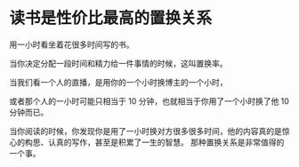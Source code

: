 # 读书是性价比最高的置换关系

用一小时看坐着花很多时间写的书。

当你决定分配一段时间和精力给一件事情的时候，这叫置换率。

当我们看一个人的直播，是用你的一个小时换博主的一个小时，

或者那个人的一小时可能只相当于 10 分钟，也就相当于你用了一个小时换了他 10 分钟而已。

当你阅读的时候，你发现你是用了一小时换对方很多很多时间，他的内容真的是惊心的构思、认真的写作，甚至是积累了一生的智慧。
那种置换关系是非常值得的一个事。
